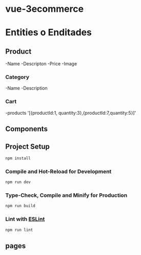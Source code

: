 # vue-3ecommerce

# Entities o Enditades

## Product
-Name
-Descripton
-Price
-Image

### Category
-Name
-Description

### Cart
-products '[{productId:1, quantity:3},{productId:7,quantity:5}]'
## Components

## Project Setup



```sh
npm install
```

### Compile and Hot-Reload for Development

```sh
npm run dev
```

### Type-Check, Compile and Minify for Production

```sh
npm run build
```

### Lint with [ESLint](https://eslint.org/)

```sh
npm run lint
```
## pages
